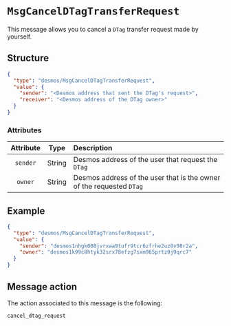 # `MsgCancelDTagTransferRequest`
This message allows you to cancel a `DTag` transfer request made by yourself.

## Structure
````json
{
  "type": "desmos/MsgCancelDTagTransferRequest",
  "value": {
    "sender": "<Desmos address that sent the DTag's request>",
    "receiver": "<Desmos address of the DTag owner>"
  }
}
````

### Attributes
| Attribute | Type | Description |
| :-------: | :----: | :-------- |
| `sender`| String | Desmos address of the user that request the `DTag` |
| `owner`  | String | Desmos address of the user that is the owner of the requested `DTag` |

## Example
````json
{
  "type": "desmos/MsgCancelDTagTransferRequest",
  "value": {
    "sender": "desmos1nhgk008jvrxwa9tufr9tcr6zfrhe2uz0v90r2a",
    "owner": "desmos1k99c8htyk32srx78efzg7sxm965prtz0j9qrc7"
  }
}
````

## Message action
The action associated to this message is the following:

```
cancel_dtag_request
```
